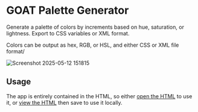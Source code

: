 # GOAT Palette Generator

Generate a palette of colors by increments based on hue, saturation, or lightness. Export to CSS variables or XML format.

Colors can be output as hex, RGB, or HSL, and either CSS or XML file format/

![Screenshot 2025-05-12 151815](https://github.com/user-attachments/assets/16056353-7993-4e9d-9b9d-a40bdad6f6b7)

## Usage

The app is entirely contained in the HTML, so either [open the HTML](https://rawcdn.githack.com/dcog989/GOAT-Palette-Generator/b5b43b65f0a6d9839e9f9c22e75c884d5d029543/Goat%20Palette%20Generator.html) to use it, or [view the HTML](https://github.com/dcog989/Dynamic-Color-Palette-Generator/raw/refs/heads/main/Dynamic%20Color%20Palette%20Generator.html) then save to use it locally.

